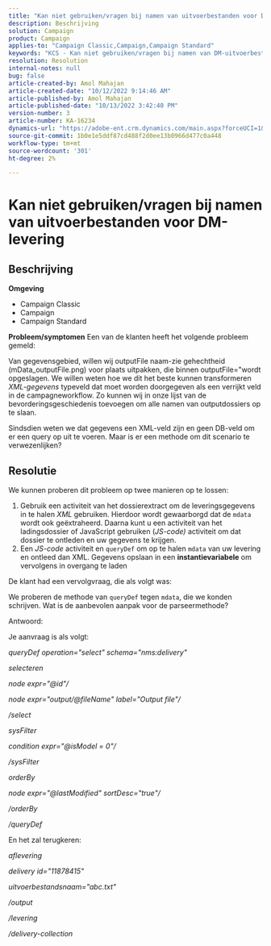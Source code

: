 ```yaml
---
title: "Kan niet gebruiken/vragen bij namen van uitvoerbestanden voor DM-levering"
description: Beschrijving
solution: Campaign
product: Campaign
applies-to: "Campaign Classic,Campaign,Campaign Standard"
keywords: "KCS - Kan niet gebruiken/vragen bij namen van DM-uitvoerbestanden voor levering"
resolution: Resolution
internal-notes: null
bug: false
article-created-by: Amol Mahajan
article-created-date: "10/12/2022 9:14:46 AM"
article-published-by: Amol Mahajan
article-published-date: "10/13/2022 3:42:40 PM"
version-number: 3
article-number: KA-16234
dynamics-url: "https://adobe-ent.crm.dynamics.com/main.aspx?forceUCI=1&pagetype=entityrecord&etn=knowledgearticle&id=9a86e74b-0e4a-ed11-bba1-000d3a31576b"
source-git-commit: 1b0e1e5ddf87cd488f2d0ee13b0966d477c0a448
workflow-type: tm+mt
source-wordcount: '301'
ht-degree: 2%

---
```


# Kan niet gebruiken/vragen bij namen van uitvoerbestanden voor DM-levering

## Beschrijving

<b>Omgeving</b>
- Campaign Classic
- Campaign
- Campaign Standard

<b>Probleem/symptomen</b>
Een van de klanten heeft het volgende probleem gemeld:

Van gegevensgebied, willen wij outputFile naam-zie gehechtheid (mData_outputFile.png) voor plaats uitpakken, die binnen outputFile=&quot;wordt opgeslagen. We willen weten hoe we dit het beste kunnen transformeren *XML-gegevens* typeveld dat moet worden doorgegeven als een verrijkt veld in de campagneworkflow. Zo kunnen wij in onze lijst van de bevorderingsgeschiedenis toevoegen om alle namen van outputdossiers op te slaan.

Sindsdien weten we dat gegevens een XML-veld zijn en geen DB-veld om er een query op uit te voeren. Maar is er een methode om dit scenario te verwezenlijken?


## Resolutie


We kunnen proberen dit probleem op twee manieren op te lossen:

1. Gebruik een activiteit van het dossierextract om de leveringsgegevens in te halen *XML* gebruiken. Hierdoor wordt gewaarborgd dat de `mdata` wordt ook geëxtraheerd. Daarna kunt u een activiteit van het ladingsdossier of JavaScript gebruiken (*JS-code)* activiteit om dat dossier te ontleden en uw gegevens te krijgen.
2. Een *JS-code* activiteit en `queryDef` om op te halen `mdata` van uw levering en ontleed dan XML. Gegevens opslaan in een <b>instantievariabele</b> om vervolgens in overgang te laden


De klant had een vervolgvraag, die als volgt was:

We proberen de methode van `queryDef` tegen `mdata`, die we konden schrijven. Wat is de aanbevolen aanpak voor de parseermethode?

Antwoord:

Je aanvraag is als volgt:

*queryDef operation=&quot;select&quot; schema=&quot;nms:delivery&quot;*

*selecteren*

*node expr=&quot;@id&quot;/*

*node expr=&quot;output/@fileName&quot; label=&quot;Output file&quot;/*

*/select*

*sysFilter*

*condition expr=&quot;@isModel = 0&quot;/*

*/sysFilter*

*orderBy*

*node expr=&quot;@lastModified&quot; sortDesc=&quot;true&quot;/*

*/orderBy*

*/queryDef*



En het zal terugkeren:

*aflevering*

*delivery id=&quot;11878415&quot;*

*uitvoerbestandsnaam=&quot;abc.txt&quot;*

*/output*

*/levering*

*/delivery-collection*
